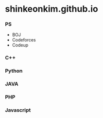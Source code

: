 # shinkeonkim.github.io

### PS

- BOJ
- Codeforces
- Codeup

### C++
### Python
### JAVA
### PHP
### Javascript